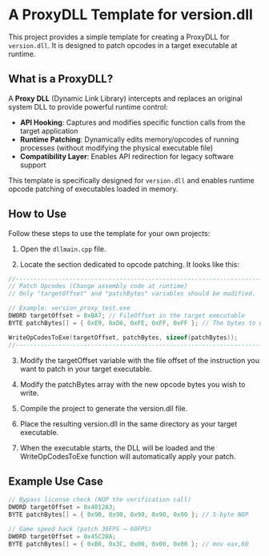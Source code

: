 # A ProxyDLL Template for version.dll

This project provides a simple template for creating a ProxyDLL for `version.dll`. It is designed to patch opcodes in a target executable at runtime.

## What is a ProxyDLL?
A **Proxy DLL** (Dynamic Link Library) intercepts and replaces an original system DLL to provide powerful runtime control:
- **API Hooking**: Captures and modifies specific function calls from the target application
- **Runtime Patching**: Dynamically edits memory/opcodes of running processes (without modifying the physical executable file)
- **Compatibility Layer**: Enables API redirection for legacy software support

This template is specifically designed for `version.dll` and enables runtime opcode patching of executables loaded in memory.


## How to Use

Follow these steps to use the template for your own projects:

1. Open the `dllmain.cpp` file.

2. Locate the section dedicated to opcode patching. It looks like this:

```cpp
//-------------------------------------------------------------------------------
// Patch Opcodes (Change assembly code at runtime)
// Only "targetOffset" and "patchBytes" variables should be modified.

// Example: version_proxy_test.exe
DWORD targetOffset = 0xBA7; // FileOffset in the target executable
BYTE patchBytes[] = { 0xE9, 0xD6, 0xFE, 0xFF, 0xFF }; // The bytes to write

WriteOpCodesToExe(targetOffset, patchBytes, sizeof(patchBytes));
//-------------------------------------------------------------------------------
```

3. Modify the targetOffset variable with the file offset of the instruction you want to patch in your target executable.

4. Modify the patchBytes array with the new opcode bytes you wish to write.

5. Compile the project to generate the version.dll file.

6. Place the resulting version.dll in the same directory as your target executable.

7. When the executable starts, the DLL will be loaded and the WriteOpCodesToExe function will automatically apply your patch.


## Example Use Case
```cpp
// Bypass license check (NOP the verification call)
DWORD targetOffset = 0x4012A3;
BYTE patchBytes[] = { 0x90, 0x90, 0x90, 0x90, 0x90 }; // 5-byte NOP
```

```cpp
// Game speed hack (patch 30FPS → 60FPS)
DWORD targetOffset = 0x45C28A;
BYTE patchBytes[] = { 0xB8, 0x3C, 0x00, 0x00, 0x00 }; // mov eax,60
```


